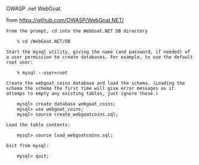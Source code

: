 OWASP .net WebGoat

from https://github.com/OWASP/WebGoat.NET/




	From the prompt, cd into the WebGoat.NET DB directory

        % cd /WebGoat.NET/DB

    Start the mysql utility, giving the name (and password, if needed) of a user permission to create databases. For example, to use the default root user:

        % mysql --user=root 

    Create the webgoat_coins database and load the schema. (Loading the schema the schema the first time will give error messages as it attemps to empty any existing tables, just ignore these.)

        mysql> create database webgoat_coins; 
		mysql> use webgoat_coins; 
        mysql> source create_webgoatcoins.sql; 

    Load the table contents:

        mysql> source load_webgoatcoins.sql; 

    Exit from mysql:

        mysql> quit; 
